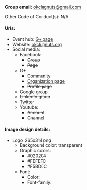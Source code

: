 **Group email:** okclugnuts@gmail.com

Other Code of Conduct(s): N/A

#### Urls:
  - Event hub: [G+ page](https://plus.google.com/+OkclugnutsOrg)
  - Website: [okclugnuts.org](http://okclugnuts.org/)
  - Social media:
    - Facebook:
      - ~~Group~~
      - ~~Page~~
    - G+
      - [Community](https://plus.google.com/communities/111001380669419070934)
      - [Organization page](https://plus.google.com/+OkclugnutsOrg)
      - ~~Profile page~~
    - ~~Google group~~
    - ~~LinkedIn group~~
    - [Twitter](https://twitter.com/okclugnuts)
    - Youtube:
      - ~~Account~~
      - ~~Channel~~
    
#### Image design details:
- Logo_265x314.png
  - Background color: transparent
  - Graphic colors:
    - #020204
    - #FEFEFC
    - #F5BD0C
  - Font:
    - Color:
    - Font-family:
